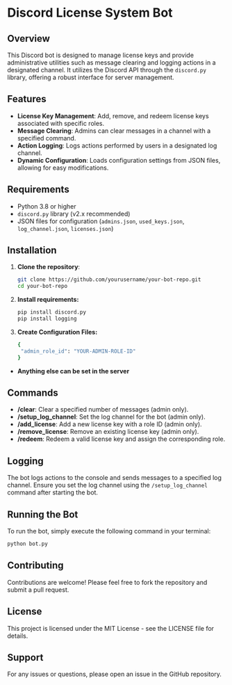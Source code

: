# Discord License System Bot

## Overview

This Discord bot is designed to manage license keys and provide administrative utilities such as message clearing and logging actions in a designated channel. It utilizes the Discord API through the `discord.py` library, offering a robust interface for server management.

## Features

- **License Key Management**: Add, remove, and redeem license keys associated with specific roles.
- **Message Clearing**: Admins can clear messages in a channel with a specified command.
- **Action Logging**: Logs actions performed by users in a designated log channel.
- **Dynamic Configuration**: Loads configuration settings from JSON files, allowing for easy modifications.

## Requirements

- Python 3.8 or higher
- `discord.py` library (v2.x recommended)
- JSON files for configuration (`admins.json`, `used_keys.json`, `log_channel.json`, `licenses.json`)

## Installation

1. **Clone the repository**:
   ```bash
   git clone https://github.com/yourusername/your-bot-repo.git
   cd your-bot-repo

2. **Install requirements:**
   ```bash
   pip install discord.py
   pip install logging
   
3. **Create Configuration Files:**
   ```bash
   {
    "admin_role_id": "YOUR-ADMIN-ROLE-ID"
   }

- **Anything else can be set in the server**



## Commands

- **/clear**: Clear a specified number of messages (admin only).
- **/setup_log_channel**: Set the log channel for the bot (admin only).
- **/add_license**: Add a new license key with a role ID (admin only).
- **/remove_license**: Remove an existing license key (admin only).
- **/redeem**: Redeem a valid license key and assign the corresponding role.

## Logging

The bot logs actions to the console and sends messages to a specified log channel. Ensure you set the log channel using the `/setup_log_channel` command after starting the bot.

## Running the Bot

To run the bot, simply execute the following command in your terminal:
```bash
python bot.py
```

## Contributing

Contributions are welcome! Please feel free to fork the repository and submit a pull request.

## License

This project is licensed under the MIT License - see the LICENSE file for details.

## Support

For any issues or questions, please open an issue in the GitHub repository. 
